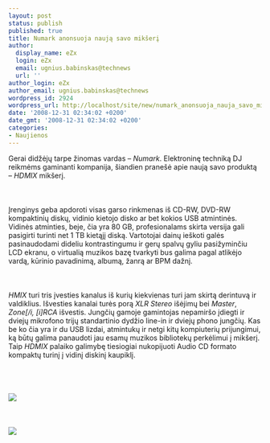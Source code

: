 ```yaml
---
layout: post
status: publish
published: true
title: Numark anonsuoja naują savo mikšerį
author:
  display_name: eZx
  login: eZx
  email: ugnius.babinskas@technews
  url: ''
author_login: eZx
author_email: ugnius.babinskas@technews
wordpress_id: 2924
wordpress_url: http://localhost/site/new/numark_anonsuoja_nauja_savo_mikseri/
date: '2008-12-31 02:34:02 +0200'
date_gmt: '2008-12-31 02:34:02 +0200'
categories:
- Naujienos
---
```

<p>Gerai didžėjų tarpe žinomas vardas – <i>Numark</i>. Elektroninę techniką DJ reikmėms gaminanti kompanija, šiandien pranešė apie naują savo produktą – <i>HDMIX</i> mikšerį.<br />
<br><br />
<br>Įrenginys geba apdoroti visas garso rinkmenas iš CD-RW, DVD-RW kompaktinių diskų, vidinio kietojo disko ar bet kokios USB atmintinės. Vidinės atminties, beje, čia yra 80 GB, profesionalams skirta versija gali pasigirti turinti net 1 TB kietąjį diską. Vartotojai dainų ieškoti galės pasinaudodami dideliu kontrastingumu ir gerų spalvų gyliu pasižyminčiu LCD ekranu, o virtualią muzikos bazę tvarkyti bus galima pagal atlikėjo vardą, kūrinio pavadinimą, albumą, žanrą ar BPM dažnį.<br />
<br><br />
<br><i>HMIX</i> turi tris įvesties kanalus iš kurių kiekvienas turi jam skirtą derintuvą ir valdiklius. Išvesties kanalai turės porą <i>XLR Stereo</i> išėjimų bei <i>Master</i>, <i>Zone[/i, [i]RCA</i> išvestis. Jungčių gamoje gamintojas nepamiršo įdiegti ir dviejų mikrofono trijų standartinio dydžio line-in ir dviejų phono jungčių. Kas be ko čia yra ir du USB lizdai, atmintukų ir netgi kitų kompiuterių prijungimui, ką būtų galima panaudoti jau esamų muzikos bibliotekų perkėlimui į mikšerį. Taip <i>HDMIX</i> palaiko galimybę tiesiogiai nukopijuoti Audio CD formato kompaktų turinį į vidinį diskinį kaupiklį.<br />
<br><br />
<br><br><img src=" http://www.technews.lt/upl/Failai/numark_hdmix_top.jpg"><br><br />
<br><br><img src=" http://www.technews.lt/upl/Failai/numark_hdmix_side.jpg"><br><br />
<br><br />
<br><br />
<br></p>
